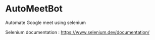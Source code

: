 # AutoMeetBot

Automate Google meet using selenium

Selenium documentation : https://www.selenium.dev/documentation/
